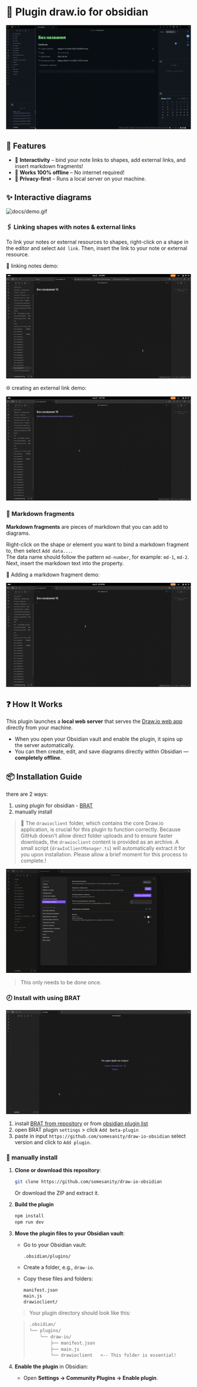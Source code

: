 # 🔶 Plugin draw.io for obsidian

![demo](./docs/demo.gif)

## 🚀 Features

  * 🧩 **Interactivity** – bind your note links to shapes, add external links, and insert markdown fragments!  
  * 🛜 **Works 100% offline** – No internet required!
  * 🔐 **Privacy-first** – Runs a local server on your machine.

## ✨ Interactive diagrams

![docs/demo.gif](docs/interactiveDiagram-demo.gif)

### 🖇️ Linking shapes with notes & external links

To link your notes or external resources to shapes, right-click on a shape in the editor and select `Add link`. Then, insert the link to your note or external resource.

🔗 linking notes demo:

![docs/demo.gif](docs/linkingnotedemo.gif)

🌐 creating an external link demo:

![docs/demo.gif](docs/linking-external-resources.gif)

### 📄 Markdown fragments

**Markdown fragments** are pieces of markdown that you can add to diagrams.

Right-click on the shape or element you want to bind a markdown fragment to, then select `Add data...`.  
The data name should follow the pattern `md-number`, for example: `md-1`, `md-2`.  
Next, insert the markdown text into the property.

📜 Adding a markdown fragment demo:

![docs/demo.gif](/docs//markdown-fragment-demo.gif)

## ❓ How It Works

This plugin launches a **local web server** that serves the [Draw.io web app](https://github.com/jgraph/drawio) directly from your machine.

  * When you open your Obsidian vault and enable the plugin, it spins up the server automatically.
  * You can then create, edit, and save diagrams directly within Obsidian — **completely offline**.

## 📦 Installation Guide

there are 2 ways: 

1. using plugin for obsidian - [BRAT](https://github.com/TfTHacker/obsidian42-brat)
2. manually install


>📌 The `drawioclient` folder, which contains the core Draw.io application, is crucial for this plugin to function correctly. Because GitHub doesn't allow direct folder uploads and to ensure faster downloads, the `drawioclient` content is provided as an archive. A small script (`drawIoClientManager.ts`) will automatically extract it for you upon installation. Please allow a brief moment for this process to complete.!

![initial-plugin-demo](./docs/initial-plugin-demo.gif)

> This only needs to be done once.

### 🕗 Install with using BRAT

![install-BRAT-demo](./docs/installWithBRAT.gif)

1. install [BRAT from repository](https://github.com/TfTHacker/obsidian42-brat) or from [obsidian plugin list](obsidian://show-plugin?id=obsidian42-brat)
2. open BRAT plugin `settings` > click `Add beta-plugin`
3. paste in input `https://github.com/somesanity/draw-io-obsidian` select version and click to `Add plugin`.

### 🙌 manually install

1.  **Clone or download this repository**:

    ```bash
    git clone https://github.com/somesanity/draw-io-obsidian
    ```

    Or download the ZIP and extract it.

2.  **Build the plugin**

    ```bash
    npm install
    npm run dev
    ```

3.  **Move the plugin files to your Obsidian vault**:

      * Go to your Obsidian vault:

        ```
        .obsidian/plugins/
        ```

      * Create a folder, e.g., `draw-io`.

      * Copy these files and folders:

        ```
        manifest.json
        main.js
        drawioclient/
        ```

    > Your plugin directory should look like this:

    > ```bash
    > .obsidian/
    > └── plugins/
    >     └── draw-io/
    >         ├── manifest.json
    >         ├── main.js
    >         └── drawioclient   <-- This folder is essential!
    > ```

4.  **Enable the plugin** in Obsidian:

      * Open **Settings → Community Plugins → Enable plugin**.